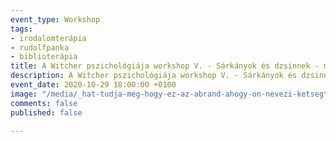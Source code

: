 ```yaml
---
event_type: Workshop
tags:
- irodalomterápia
- rudolfpanka
- biblioterápia
title: A Witcher pszichológiája workshop V. - Sárkányok és dzsinnek - mitológia
description: A Witcher pszichológiája workshop V. - Sárkányok és dzsinnek - mitológia
event_date: 2020-10-29 18:00:00 +0100
image: "/media/_hat-tudja-meg-hogy-ez-az-abrand-ahogy-on-nevezi-ketsegtelenul-megvalosul-ezt-higgye-el-de-nem-most-mert-minden-cselekvesnek-megvan-a-maga-torvenye-ez-lelki-pszichologiai-dolog-ahho-2020-10-09t111614-854.png"
comments: false
published: false

---
```

